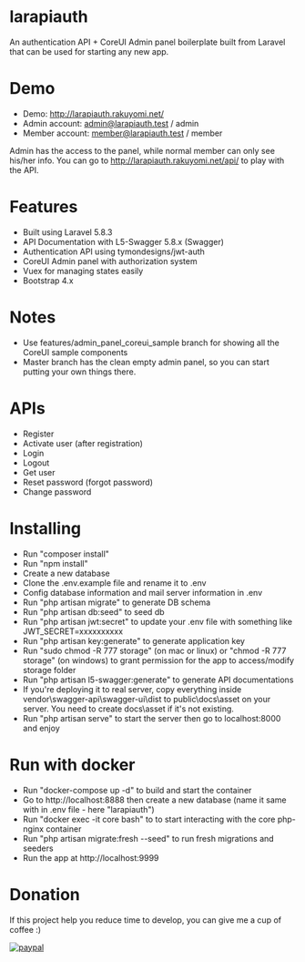 # larapiauth
An authentication API + CoreUI Admin panel boilerplate built from Laravel that can be used for starting any new app.

# Demo
- Demo: http://larapiauth.rakuyomi.net/
- Admin account: admin@larapiauth.test / admin
- Member account: member@larapiauth.test / member

Admin has the access to the panel, while normal member can only see his/her info.
You can go to http://larapiauth.rakuyomi.net/api/ to play with the API.

# Features
- Built using Laravel 5.8.3
- API Documentation with L5-Swagger 5.8.x (Swagger)
- Authentication API using tymondesigns/jwt-auth
- CoreUI Admin panel with authorization system
- Vuex for managing states easily
- Bootstrap 4.x

# Notes
- Use features/admin_panel_coreui_sample branch for showing all the CoreUI sample components
- Master branch has the clean empty admin panel, so you can start putting your own things there.

# APIs
- Register
- Activate user (after registration)
- Login
- Logout
- Get user
- Reset password (forgot password)
- Change password

# Installing
- Run "composer install"
- Run "npm install"
- Create a new database
- Clone the .env.example file and rename it to .env
- Config database information and mail server information in .env
- Run "php artisan migrate" to generate DB schema
- Run "php artisan db:seed" to seed db
- Run "php artisan jwt:secret" to update your .env file with something like JWT_SECRET=xxxxxxxxxx
- Run "php artisan key:generate" to generate application key
- Run "sudo chmod -R 777 storage" (on mac or linux) or "chmod -R 777 storage" (on windows) to grant permission for the app to access/modify storage folder
- Run "php artisan l5-swagger:generate" to generate API documentations
- If you're deploying it to real server, copy everything inside vendor\swagger-api\swagger-ui\dist to public\docs\asset on your server. You need to create docs\asset if it's not existing.
- Run "php artisan serve" to start the server then go to localhost:8000 and enjoy

# Run with docker
- Run "docker-compose up -d" to build and start the container
- Go to http://localhost:8888 then create a new database (name it same with in .env file - here "larapiauth")
- Run "docker exec -it core bash" to to start interacting with the core php-nginx container
- Run "php artisan migrate:fresh --seed" to run fresh migrations and seeders
- Run the app at http://localhost:9999

# Donation
If this project help you reduce time to develop, you can give me a cup of coffee :)

[![paypal](https://www.paypalobjects.com/en_US/i/btn/btn_donateCC_LG.gif)](https://www.paypal.com/cgi-bin/webscr?cmd=_s-xclick&hosted_button_id=7CXCQS83WU9EY)
